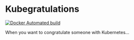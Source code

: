 # Kubegratulations


[![Docker Automated build](https://img.shields.io/docker/automated/errm/kubegratulations.svg)](https://hub.docker.com/r/errm/kubegratulations/)

When you want to congratulate someone with Kubernetes...
